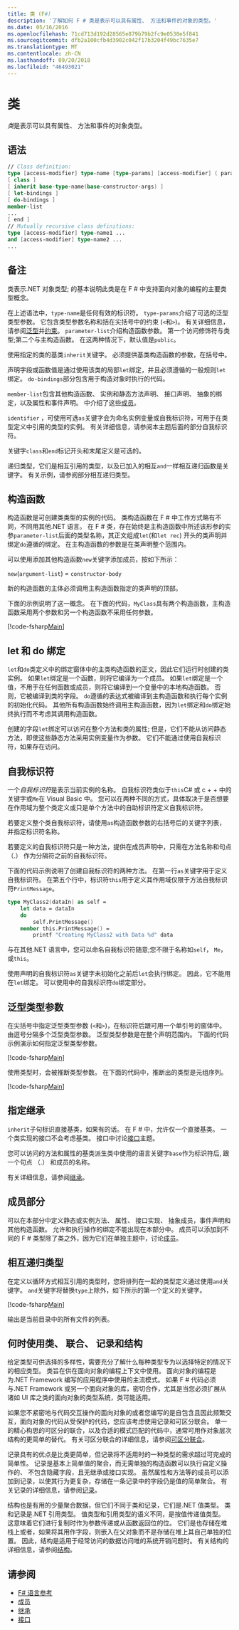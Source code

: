 ```yaml
---
title: 类 (F#)
description: '了解如何 F # 类是表示可以具有属性、 方法和事件的对象的类型。'
ms.date: 05/16/2016
ms.openlocfilehash: 71cd713d192d28565e879b79b2fc9e0530e5f841
ms.sourcegitcommit: dfb2a100cfb4d3902c042f17b3204f49bc7635e7
ms.translationtype: MT
ms.contentlocale: zh-CN
ms.lasthandoff: 09/20/2018
ms.locfileid: "46493021"
---
```

# <a name="classes"></a>类

*类*是表示可以具有属性、 方法和事件的对象类型。

## <a name="syntax"></a>语法

```fsharp
// Class definition:
type [access-modifier] type-name [type-params] [access-modifier] ( parameter-list ) [ as identifier ] =
[ class ]
[ inherit base-type-name(base-constructor-args) ]
[ let-bindings ]
[ do-bindings ]
member-list
...
[ end ]
// Mutually recursive class definitions:
type [access-modifier] type-name1 ...
and [access-modifier] type-name2 ...
...
```

## <a name="remarks"></a>备注

类表示.NET 对象类型; 的基本说明此类是在 F # 中支持面向对象的编程的主要类型概念。

在上述语法中，`type-name`是任何有效的标识符。 `type-params`介绍了可选的泛型类型参数。 它包含类型参数名称和括在尖括号中的约束 (`<`和`>`)。 有关详细信息，请参阅[泛型](generics/index.md)并[约束](generics/constraints.md)。 `parameter-list`介绍构造函数参数。 第一个访问修饰符与类型;第二个与主构造函数。 在这两种情况下，默认值是`public`。

使用指定的类的基类`inherit`关键字。 必须提供基类构造函数的参数，在括号中。

声明字段或函数值是通过使用该类的局部`let`绑定，并且必须遵循的一般规则`let`绑定。 `do-bindings`部分包含用于构造对象时执行的代码。

`member-list`包含其他构造函数、 实例和静态方法声明、 接口声明、 抽象的绑定，以及属性和事件声明。 中介绍了这些[成员](members/index.md)。

`identifier` ，可使用可选`as`关键字会为命名实例变量或自我标识符，可用于在类型定义中引用的类型的实例。 有关详细信息，请参阅本主题后面的部分自我标识符。

关键字`class`和`end`标记开头和末尾定义是可选的。

递归类型，它们是相互引用的类型，以及已加入的相互`and`一样相互递归函数是关键字。 有关示例，请参阅部分相互递归类型。

## <a name="constructors"></a>构造函数

构造函数是可创建类类型的实例的代码。 类构造函数在 F # 中工作方式略有不同，不同用其他.NET 语言。 在 F # 类，存在始终是主构造函数中所述该形参的实参`parameter-list`后面的类型名称，其正文组成`let`(和`let rec`) 开头的类声明并绑定`do`遵循的绑定。 在主构造函数的参数是在类声明整个范围内。

可以使用添加其他构造函数`new`关键字添加成员，按如下所示：

`new`(`argument-list`) = `constructor-body`

新的构造函数的主体必须调用主构造函数指定的类声明的顶部。

下面的示例说明了这一概念。 在下面的代码，`MyClass`具有两个构造函数，主构造函数采用两个参数和另一个构造函数不采用任何参数。

[!code-fsharp[Main](../../../samples/snippets/fsharp/lang-ref-1/snippet2401.fs)]

## <a name="let-and-do-bindings"></a>let 和 do 绑定

`let`和`do`类定义中的绑定窗体中的主类构造函数的正文，因此它们运行时创建的类实例。 如果`let`绑定是一个函数，则将它编译为一个成员。 如果`let`绑定是一个值，不用于在任何函数或成员，则将它编译到一个变量中的本地构造函数。 否则，它被编译到类的字段。 `do`遵循的表达式被编译到主构造函数和执行每个实例的初始化代码。 其他所有构造函数始终调用主构造函数，因为`let`绑定和`do`绑定始终执行而不考虑其调用构造函数。

创建的字段`let`绑定可以访问在整个方法和类的属性; 但是，它们不能从访问静态方法，即使这些静态方法采用实例变量作为参数。 它们不能通过使用自我标识符，如果存在访问。

## <a name="self-identifiers"></a>自我标识符

一个*自我标识符*是表示当前实例的名称。 自我标识符类似于`this`C# 或 c + + 中的关键字或`Me`在 Visual Basic 中。 您可以在两种不同的方式，具体取决于是否想要在作用域为整个类定义或只是单个方法中的自助标识符定义自我标识符。

若要定义整个类自我标识符，请使用`as`构造函数参数的右括号后的关键字列表，并指定标识符名称。

若要定义的自我标识符只是一种方法，提供在成员声明中，只需在方法名称和句点 （.） 作为分隔符之前的自我标识符。

下面的代码示例说明了创建自我标识符的两种方法。 在第一行`as`关键字用于定义自我标识符。 在第五个行中，标识符`this`用于定义其作用域仅限于方法自我标识符`PrintMessage`。

```fsharp
type MyClass2(dataIn) as self =
    let data = dataIn
    do
        self.PrintMessage()
    member this.PrintMessage() =
        printf "Creating MyClass2 with Data %d" data
```

与在其他.NET 语言中，您可以命名自我标识符随意;您不限于名称如`self`， `Me`，或`this`。

使用声明的自我标识符`as`关键字未初始化之前后`let`会执行绑定。 因此，它不能用在`let`绑定。 可以使用中的自我标识符`do`绑定部分。

## <a name="generic-type-parameters"></a>泛型类型参数

在尖括号中指定泛型类型参数 (`<`和`>`)，在标识符后跟可用一个单引号的窗体中。 由逗号分隔多个泛型类型参数。 泛型类型参数是在整个声明范围内。 下面的代码示例演示如何指定泛型类型参数。

[!code-fsharp[Main](../../../samples/snippets/fsharp/lang-ref-1/snippet2403.fs)]

使用类型时，会被推断类型参数。 在下面的代码中，推断出的类型是元组序列。

[!code-fsharp[Main](../../../samples/snippets/fsharp/lang-ref-1/snippet24031.fs)]

## <a name="specifying-inheritance"></a>指定继承

`inherit`子句标识直接基类，如果有的话。 在 F # 中，允许仅一个直接基类。 一个类实现的接口不会考虑基类。 接口中讨论[接口](Interfaces.md)主题。

您可以访问的方法和属性的基类派生类中使用的语言关键字`base`作为标识符后, 跟一个句点 （.） 和成员的名称。

有关详细信息，请参阅[继承](inheritance.md)。

## <a name="members-section"></a>成员部分

可以在本部分中定义静态或实例方法、 属性、 接口实现、 抽象成员，事件声明和其他构造函数。 允许和执行操作的绑定不能出现在本部分中。 成员可以添加到不同的 F # 类型除了类之外，因为它们在单独主题中，讨论[成员](members/index.md)。

## <a name="mutually-recursive-types"></a>相互递归类型

在定义以循环方式相互引用的类型时，您将排列在一起的类型定义通过使用`and`关键字。 `and`关键字将替换`type`上除外，如下所示的第一个定义的关键字。

[!code-fsharp[Main](../../../samples/snippets/fsharp/lang-ref-1/snippet2404.fs)]

输出是当前目录中的所有文件的列表。

## <a name="when-to-use-classes-unions-records-and-structures"></a>何时使用类、 联合、 记录和结构

给定类型可供选择的多样性，需要充分了解什么每种类型专为以选择特定的情况下的相应类型。 类旨在供在面向对象的编程上下文中使用。 面向对象的编程是为.NET Framework 编写的应用程序中使用的主流模式。 如果 F # 代码必须与.NET Framework 或另一个面向对象的库，密切合作，尤其是当您必须扩展从诸如 UI 库之类的面向对象的类型系统，类可能适用。

如果您不紧密地与代码交互操作的面向对象的或者您编写的是自包含且因此频繁交互，面向对象的代码从受保护的代码，您应该考虑使用记录和可区分联合。 单一的精心构思的可区分的联合，以及合适的模式匹配的代码中，通常可用作对象层次结构的更简单的替代。 有关可区分联合的详细信息，请参阅[可区分联合](discriminated-unions.md)。

记录具有的优点是比类更简单，但记录将不适用时的一种类型的需求超过可完成的简单性。 记录是基本上简单值的聚合，而无需单独的构造函数可以执行自定义操作的、 不包含隐藏字段，且无继承或接口实现。 虽然属性和方法等的成员可以添加到记录，以使其行为更复杂，存储在一条记录中的字段仍是值的简单聚合。 有关记录的详细信息，请参阅[记录](records.md)。

结构也是有用的少量聚合数据，但它们不同于类和记录，它们是.NET 值类型。 类和记录是.NET 引用类型。 值类型和引用类型的语义不同，是按值传递值类型。 这意味着它们进行复制时作为参数传递或从函数返回位的位。 它们是也存储在堆栈上或者，如果将其用作字段，则嵌入在父对象而不是存储在堆上其自己单独的位置。 因此，结构是适用于经常访问的数据访问堆的系统开销问题时。 有关结构的详细信息，请参阅[结构](structures.md)。

## <a name="see-also"></a>请参阅

- [F# 语言参考](index.md)
- [成员](members/index.md)
- [继承](inheritance.md)
- [接口](interfaces.md)

